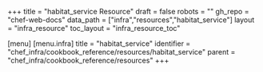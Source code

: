 +++
title = "habitat_service Resource"
draft = false
robots = ""
gh_repo = "chef-web-docs"
data_path = ["infra","resources","habitat_service"]
layout = "infra_resource"
toc_layout = "infra_resource_toc"

[menu]
  [menu.infra]
    title = "habitat_service"
    identifier = "chef_infra/cookbook_reference/resources/habitat_service"
    parent = "chef_infra/cookbook_reference/resources"
+++

<!-- The contents of this page are automatically generated from the habitat_service.yaml file in the data directory. -->
<!-- To suggest a change, edit the https://github.com/chef/chef/blob/main/lib/chef/resource/habitat_service.rb file
      and submit a pull request to the https://github.com/chef/chef repository. -->
